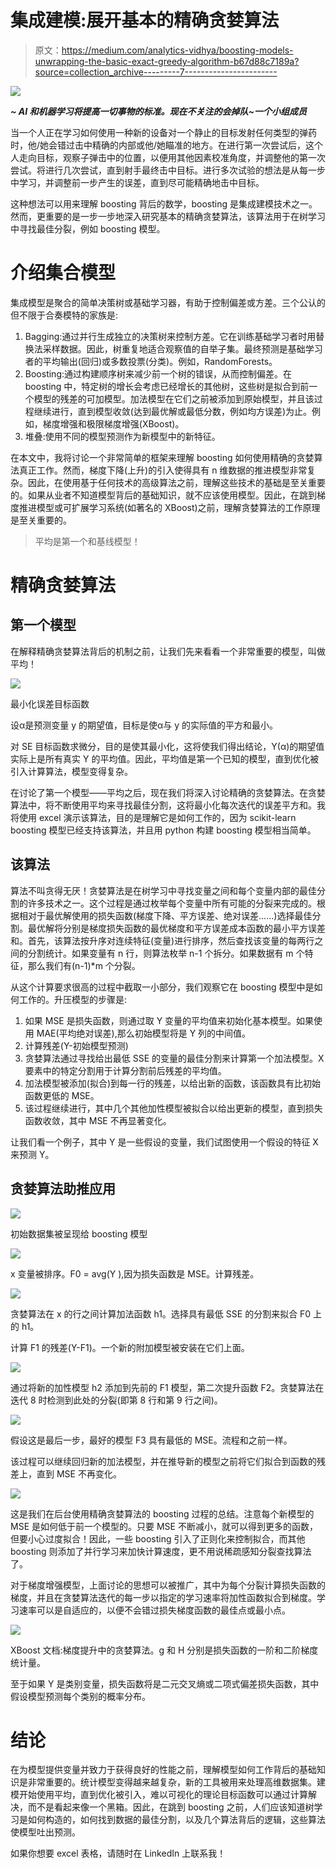 # 集成建模:展开基本的精确贪婪算法

> 原文：<https://medium.com/analytics-vidhya/boosting-models-unwrapping-the-basic-exact-greedy-algorithm-b67d88c7189a?source=collection_archive---------7----------------------->

![](img/5b63e79ded400d0d4d5744397a697161.png)

***~ AI 和机器学习将提高一切事物的标准。现在不关注的会掉队~一个小组成员***

当一个人正在学习如何使用一种新的设备对一个静止的目标发射任何类型的弹药时，他/她会错过击中精确的内部或他/她瞄准的地方。在进行第一次尝试后，这个人走向目标，观察子弹击中的位置，以便用其他因素校准角度，并调整他的第一次尝试。将进行几次尝试，直到射手最终击中目标。进行多次试验的想法是从每一步中学习，并调整前一步产生的误差，直到尽可能精确地击中目标。

这种想法可以用来理解 boosting 背后的数学，boosting 是集成建模技术之一。然而，更重要的是一步一步地深入研究基本的精确贪婪算法，该算法用于在树学习中寻找最佳分裂，例如 boosting 模型。

# 介绍集合模型

集成模型是聚合的简单决策树或基础学习器，有助于控制偏差或方差。三个公认的但不限于合奏模特的家族是:

1.  Bagging:通过并行生成独立的决策树来控制方差。它在训练基础学习者时用替换法采样数据。因此，树重复地适合观察值的自举子集。最终预测是基础学习者的平均输出(回归)或多数投票(分类)。例如，RandomForests。
2.  Boosting:通过构建顺序树来减少前一个树的错误，从而控制偏差。在 boosting 中，特定树的增长会考虑已经增长的其他树，这些树是拟合到前一个模型的残差的可加模型。加法模型在它们之前被添加到原始模型，并且该过程继续进行，直到模型收敛(达到最优解或最低分数，例如均方误差)为止。例如，梯度增强和极限梯度增强(XBoost)。
3.  堆叠:使用不同的模型预测作为新模型中的新特征。

在本文中，我将讨论一个非常简单的框架来理解 boosting 如何使用精确的贪婪算法真正工作。然而，梯度下降(上升)的引入使得具有 n 维数据的推进模型非常复杂。因此，在使用基于任何技术的高级算法之前，理解这些技术的基础是至关重要的。如果从业者不知道模型背后的基础知识，就不应该使用模型。因此，在跳到梯度推进模型或可扩展学习系统(如著名的 XBoost)之前，理解贪婪算法的工作原理是至关重要的。

> 平均是第一个和基线模型！

# 精确贪婪算法

## 第一个模型

在解释精确贪婪算法背后的机制之前，让我们先来看看一个非常重要的模型，叫做平均！

![](img/27e01edc7ad9853c8d32869ff21599dc.png)

最小化误差目标函数

设α是预测变量 y 的期望值，目标是使α与 y 的实际值的平方和最小。

对 SE 目标函数求微分，目的是使其最小化，这将使我们得出结论，Y(α)的期望值实际上是所有真实 Y 的平均值。因此，平均值是第一个已知的模型，直到优化被引入计算算法，模型变得复杂。

在讨论了第一个模型——平均之后，现在我们将深入讨论精确的贪婪算法。在贪婪算法中，将不断使用平均来寻找最佳分割，这将最小化每次迭代的误差平方和。我将使用 excel 演示该算法，目的是理解它是如何工作的，因为 scikit-learn boosting 模型已经支持该算法，并且用 python 构建 boosting 模型相当简单。

## 该算法

算法不叫贪得无厌！贪婪算法是在树学习中寻找变量之间和每个变量内部的最佳分割的许多技术之一。这个过程是通过枚举每个变量中所有可能的分裂来完成的。根据相对于最优解使用的损失函数(梯度下降、平方误差、绝对误差……)选择最佳分割。最优解将分别是梯度损失函数的最优梯度和平方误差成本函数的最小平方误差和。首先，该算法按升序对连续特征(变量)进行排序，然后查找该变量的每两行之间的分割统计。如果变量有 n 行，则算法枚举 n-1 个拆分。如果数据有 m 个特征，那么我们有(n-1)*m 个分裂。

从这个计算要求很高的过程中截取一小部分，我们观察它在 boosting 模型中是如何工作的。升压模型的步骤是:

1.  如果 MSE 是损失函数，则通过取 Y 变量的平均值来初始化基本模型。如果使用 MAE(平均绝对误差),那么初始模型将是 Y 列的中间值。
2.  计算残差(Y-初始模型预测)
3.  贪婪算法通过寻找给出最低 SSE 的变量的最佳分割来计算第一个加法模型。X 要素中的特定分割用于计算分割前后残差的平均值。
4.  加法模型被添加(拟合)到每一行的残差，以给出新的函数，该函数具有比初始函数更低的 MSE。
5.  该过程继续进行，其中几个其他加性模型被拟合以给出更新的模型，直到损失函数收敛，其中 MSE 不再显著变化。

让我们看一个例子，其中 Y 是一些假设的变量，我们试图使用一个假设的特征 X 来预测 Y。

## 贪婪算法助推应用

![](img/ce60e8f513d1eae23812e5828b6f1f37.png)

初始数据集被呈现给 boosting 模型

![](img/10599af55f01ff598709c270c04f3fa7.png)

x 变量被排序。F0 = avg(Y ),因为损失函数是 MSE。计算残差。

![](img/f4e874a9f01c3c9779951cac0279b2f8.png)

贪婪算法在 x 的行之间计算加法函数 h1。选择具有最低 SSE 的分割来拟合 F0 上的 h1。

计算 F1 的残差(Y-F1)。一个新的附加模型被安装在它们上面。

![](img/d9335326e58fdc0fddd59520eea19030.png)

通过将新的加性模型 h2 添加到先前的 F1 模型，第二次提升函数 F2。贪婪算法在迭代 8 时检测到此处的分裂(即第 8 行和第 9 行之间)。

![](img/b78d24c95d28610498421f9b08d749a3.png)

假设这是最后一步，最好的模型 F3 具有最低的 MSE。流程和之前一样。

该过程可以继续回归新的加法模型，并在推导新的模型之前将它们拟合到函数的残差上，直到 MSE 不再变化。

![](img/8c91ff2e8106522f66e0910098e8eb39.png)

这是我们在后台使用精确贪婪算法的 boosting 过程的总结。注意每个新模型的 MSE 是如何低于前一个模型的。只要 MSE 不断减小，就可以得到更多的函数，但要小心过度拟合！因此，一些 boosting 引入了正则化来控制拟合，而其他 boosting 则添加了并行学习来加快计算速度，更不用说稀疏感知分裂查找算法了。

对于梯度增强模型，上面讨论的思想可以被推广，其中为每个分裂计算损失函数的梯度，并且在贪婪算法迭代的每一步以指定的学习速率将加性函数拟合到梯度。学习速率可以是自适应的，以便不会错过损失梯度函数的最佳点或最小点。

![](img/e9f2e2782f79b1da62da497f60294222.png)

XBoost 文档:梯度提升中的贪婪算法。g 和 H 分别是损失函数的一阶和二阶梯度统计量。

至于如果 Y 是类别变量，损失函数将是二元交叉熵或二项式偏差损失函数，其中假设模型预测每个类别的概率分布。

# 结论

在为模型提供变量并致力于获得良好的性能之前，理解模型如何工作背后的基础知识是非常重要的。统计模型变得越来越复杂，新的工具被用来处理高维数据集。建模开始使用平均，直到优化被引入，难以可视化的理论目标函数可以通过计算解决，而不是看起来像一个黑箱。因此，在跳到 boosting 之前，人们应该知道树学习是如何构造的，如何找到数据的最佳分割，以及几个算法背后的逻辑，这些算法使模型吐出预测。

如果你想要 excel 表格，请随时在 LinkedIn 上联系我！